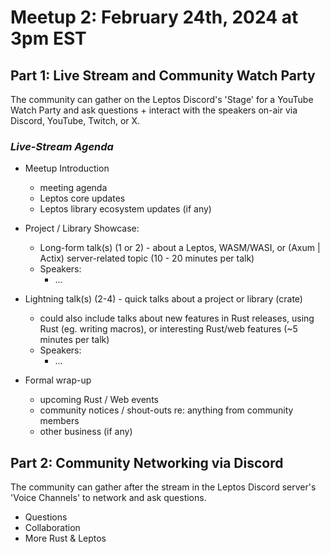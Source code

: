 # Meetup 2: February 24th, 2024 at 3pm EST

## Part 1: Live Stream and Community Watch Party


The community can gather on the Leptos Discord's 'Stage' for a YouTube Watch Party and ask questions + interact with the speakers on-air via Discord, YouTube, Twitch, or X.


### *Live-Stream Agenda*

- Meetup Introduction
	- meeting agenda
	- Leptos core updates
	- Leptos library ecosystem updates (if any)


- Project / Library Showcase:
	- Long-form talk(s) (1 or 2) - about a Leptos, WASM/WASI, or (Axum | Actix) server-related topic (10 - 20 minutes per talk)
	- Speakers:
		- ...


- Lightning talk(s) (2-4) - quick talks about a project or library (crate)
	- could also include talks about new features in Rust releases, using Rust (eg. writing macros), or interesting Rust/web features (~5 minutes per talk)
	- Speakers:
		- ...


- Formal wrap-up
	- upcoming Rust / Web events
	- community notices / shout-outs re: anything from community members
	- other business (if any)


## Part 2: Community Networking via Discord


The community can gather after the stream in the Leptos Discord server's 'Voice Channels' to network and ask questions.

- Questions
- Collaboration
- More Rust & Leptos
